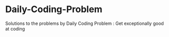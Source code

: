 # Daily-Coding-Problem
Solutions to the problems by Daily Coding Problem : Get exceptionally good at coding
